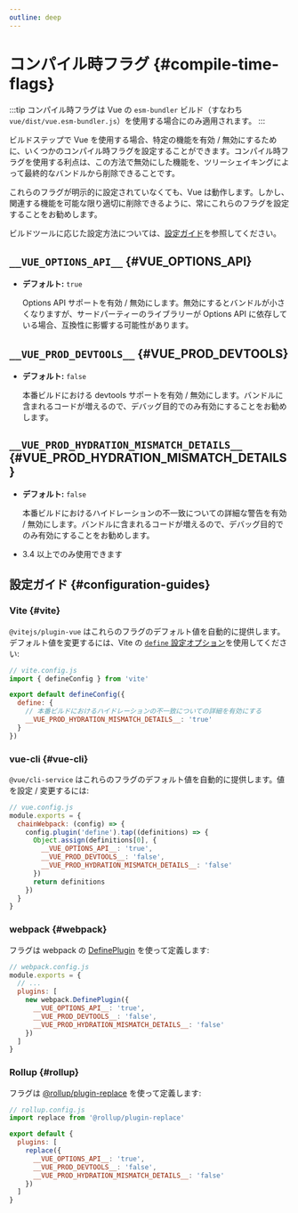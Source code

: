 ```yaml
---
outline: deep
---
```


# コンパイル時フラグ {#compile-time-flags}

:::tip
コンパイル時フラグは Vue の `esm-bundler` ビルド（すなわち `vue/dist/vue.esm-bundler.js`）を使用する場合にのみ適用されます。
:::

ビルドステップで Vue を使用する場合、特定の機能を有効 / 無効にするために、いくつかのコンパイル時フラグを設定することができます。コンパイル時フラグを使用する利点は、この方法で無効にした機能を、ツリーシェイキングによって最終的なバンドルから削除できることです。

これらのフラグが明示的に設定されていなくても、Vue は動作します。しかし、関連する機能を可能な限り適切に削除できるように、常にこれらのフラグを設定することをお勧めします。

ビルドツールに応じた設定方法については、[設定ガイド](#configuration-guides)を参照してください。

## `__VUE_OPTIONS_API__` {#VUE_OPTIONS_API}

- **デフォルト:** `true`

  Options API サポートを有効 / 無効にします。無効にするとバンドルが小さくなりますが、サードパーティーのライブラリーが Options API に依存している場合、互換性に影響する可能性があります。

## `__VUE_PROD_DEVTOOLS__` {#VUE_PROD_DEVTOOLS}

- **デフォルト:** `false`

  本番ビルドにおける devtools サポートを有効 / 無効にします。バンドルに含まれるコードが増えるので、デバッグ目的でのみ有効にすることをお勧めします。

## `__VUE_PROD_HYDRATION_MISMATCH_DETAILS__` {#VUE_PROD_HYDRATION_MISMATCH_DETAILS}

- **デフォルト:** `false`

  本番ビルドにおけるハイドレーションの不一致についての詳細な警告を有効 / 無効にします。バンドルに含まれるコードが増えるので、デバッグ目的でのみ有効にすることをお勧めします。

-  3.4 以上でのみ使用できます

## 設定ガイド {#configuration-guides}

### Vite {#vite}

`@vitejs/plugin-vue` はこれらのフラグのデフォルト値を自動的に提供します。デフォルト値を変更するには、Vite の [`define` 設定オプション](https://vitejs.dev/config/shared-options.html#define)を使用してください:

```js
// vite.config.js
import { defineConfig } from 'vite'

export default defineConfig({
  define: {
    // 本番ビルドにおけるハイドレーションの不一致についての詳細を有効にする
    __VUE_PROD_HYDRATION_MISMATCH_DETAILS__: 'true'
  }
})
```

### vue-cli {#vue-cli}

`@vue/cli-service` はこれらのフラグのデフォルト値を自動的に提供します。値を設定 / 変更するには:

```js
// vue.config.js
module.exports = {
  chainWebpack: (config) => {
    config.plugin('define').tap((definitions) => {
      Object.assign(definitions[0], {
        __VUE_OPTIONS_API__: 'true',
        __VUE_PROD_DEVTOOLS__: 'false',
        __VUE_PROD_HYDRATION_MISMATCH_DETAILS__: 'false'
      })
      return definitions
    })
  }
}
```

### webpack {#webpack}

フラグは webpack の [DefinePlugin](https://webpack.js.org/plugins/define-plugin/) を使って定義します:

```js
// webpack.config.js
module.exports = {
  // ...
  plugins: [
    new webpack.DefinePlugin({
      __VUE_OPTIONS_API__: 'true',
      __VUE_PROD_DEVTOOLS__: 'false',
      __VUE_PROD_HYDRATION_MISMATCH_DETAILS__: 'false'
    })
  ]
}
```

### Rollup {#rollup}

フラグは [@rollup/plugin-replace](https://github.com/rollup/plugins/tree/master/packages/replace) を使って定義します:

```js
// rollup.config.js
import replace from '@rollup/plugin-replace'

export default {
  plugins: [
    replace({
      __VUE_OPTIONS_API__: 'true',
      __VUE_PROD_DEVTOOLS__: 'false',
      __VUE_PROD_HYDRATION_MISMATCH_DETAILS__: 'false'
    })
  ]
}
```